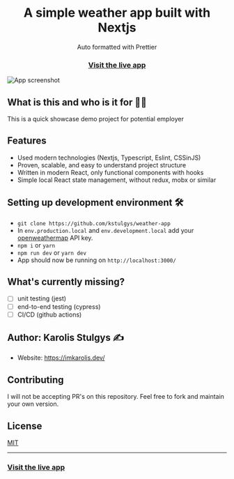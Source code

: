 <h1 align="center">A simple weather app built with Nextjs</h1>

<div align="center">Auto formatted with Prettier</div>

<h3 align="center">
  <a href="https://weather-app-coral-alpha.vercel.app/">Visit the live app</a>
</h3>

![App screenshot](https://i.ibb.co/7KtwvBj/Screenshot-2020-10-18-at-22-09-39-optimized.png)

## What is this and who is it for 🤷‍♀️

This is a quick showcase demo project for potential employer

## Features

- Used modern technologies (Nextjs, Typescript, Eslint, CSSinJS)
- Proven, scalable, and easy to understand project structure
- Written in modern React, only functional components with hooks
- Simple local React state management, without redux, mobx or similar

## Setting up development environment 🛠

- `git clone https://github.com/kstulgys/weather-app`
- In `env.production.local` and `env.development.local` add your [openweathermap](https://openweathermap.org/) API key.
- `npm i` or `yarn`
- `npm run dev` or `yarn dev`
- App should now be running on `http://localhost:3000/`

## What's currently missing?

* [ ] unit testing (jest)
* [ ] end-to-end testing (cypress)
* [ ] CI/CD (github actions)

## Author: Karolis Stulgys ✍️

- Website: https://imkarolis.dev/

## Contributing

I will not be accepting PR's on this repository. Feel free to fork and maintain your own version.

## License

[MIT](https://opensource.org/licenses/MIT)

<hr>

<h3>
  <a href="https://weather-app-coral-alpha.vercel.app/">Visit the live app</a>
</h3>
